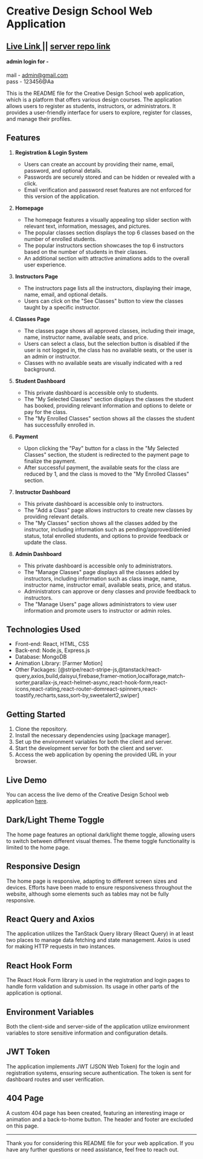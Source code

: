# Creative Design School Web Application


## <a href="https://creative-design-school.web.app/" target="_blank">Live Link </a> ||  <a href="https://github.com/delwerhossain/creative-design-server" target="_blank"> server repo link </a>    

#### admin login for - <br>

mail - admin@gmail.com <br>
pass - 123456@Aa 


This is the README file for the Creative Design School web application, which is a platform that offers various design courses. The application allows users to register as students, instructors, or administrators. It provides a user-friendly interface for users to explore, register for classes, and manage their profiles.

## Features

1. **Registration & Login System**

   - Users can create an account by providing their name, email, password, and optional details.
   - Passwords are securely stored and can be hidden or revealed with a click.
   - Email verification and password reset features are not enforced for this version of the application.

2. **Homepage**

   - The homepage features a visually appealing top slider section with relevant text, information, messages, and pictures.
   - The popular classes section displays the top 6 classes based on the number of enrolled students.
   - The popular instructors section showcases the top 6 instructors based on the number of students in their classes.
   - An additional section with attractive animations adds to the overall user experience.

3. **Instructors Page**

   - The instructors page lists all the instructors, displaying their image, name, email, and optional details.
   - Users can click on the "See Classes" button to view the classes taught by a specific instructor.

4. **Classes Page**

   - The classes page shows all approved classes, including their image, name, instructor name, available seats, and price.
   - Users can select a class, but the selection button is disabled if the user is not logged in, the class has no available seats, or the user is an admin or instructor.
   - Classes with no available seats are visually indicated with a red background.

5. **Student Dashboard**

   - This private dashboard is accessible only to students.
   - The "My Selected Classes" section displays the classes the student has booked, providing relevant information and options to delete or pay for the class.
   - The "My Enrolled Classes" section shows all the classes the student has successfully enrolled in.

6. **Payment**

   - Upon clicking the "Pay" button for a class in the "My Selected Classes" section, the student is redirected to the payment page to finalize the payment.
   - After successful payment, the available seats for the class are reduced by 1, and the class is moved to the "My Enrolled Classes" section.

7. **Instructor Dashboard**

   - This private dashboard is accessible only to instructors.
   - The "Add a Class" page allows instructors to create new classes by providing relevant details.
   - The "My Classes" section shows all the classes added by the instructor, including information such as pending/approved/denied status, total enrolled students, and options to provide feedback or update the class.

8. **Admin Dashboard**
   - This private dashboard is accessible only to administrators.
   - The "Manage Classes" page displays all the classes added by instructors, including information such as class image, name, instructor name, instructor email, available seats, price, and status.
   - Administrators can approve or deny classes and provide feedback to instructors.
   - The "Manage Users" page allows administrators to view user information and promote users to instructor or admin roles.

## Technologies Used

- Front-end: React, HTML, CSS
- Back-end: Node.js, Express.js
- Database: MongoDB
- Animation Library: [Farmer Motion]
- Other Packages: [@stripe/react-stripe-js,@tanstack/react-query,axios,build,daisyui,firebase,framer-motion,localforage,match-sorter,parallax-js,react-helmet-async,react-hook-form,react-icons,react-rating,react-router-domreact-spinners,react-toastify,recharts,sass,sort-by,sweetalert2,swiper]

## Getting Started

1. Clone the repository.
2. Install the necessary dependencies using [package manager].
3. Set up the environment variables for both the client and server.
4. Start the development server for both the client and server.
5. Access the web application by opening the provided URL in your browser.

## Live Demo

You can access the live demo of the Creative Design School web application [here](https://creative-design-school.web.app/).

## Dark/Light Theme Toggle

The home page features an optional dark/light theme toggle, allowing users to switch between different visual themes. The theme toggle functionality is limited to the home page.

## Responsive Design

The home page is responsive, adapting to different screen sizes and devices. Efforts have been made to ensure responsiveness throughout the website, although some elements such as tables may not be fully responsive.

## React Query and Axios

The application utilizes the TanStack Query library (React Query) in at least two places to manage data fetching and state management. Axios is used for making HTTP requests in two instances.

## React Hook Form

The React Hook Form library is used in the registration and login pages to handle form validation and submission. Its usage in other parts of the application is optional.

## Environment Variables

Both the client-side and server-side of the application utilize environment variables to store sensitive information and configuration details.

## JWT Token

The application implements JWT (JSON Web Token) for the login and registration systems, ensuring secure authentication. The token is sent for dashboard routes and user verification.

## 404 Page

A custom 404 page has been created, featuring an interesting image or animation and a back-to-home button. The header and footer are excluded on this page.

---

Thank you for considering this README file for your web application. If you have any further questions or need assistance, feel free to reach out.
